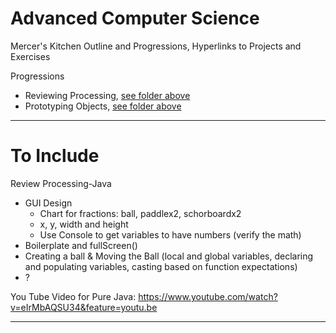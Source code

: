 # Advanced Computer Science
Mercer's Kitchen Outline and Progressions, Hyperlinks to Projects and Exercises

Progressions
- Reviewing Processing, <a href="">see folder above</a>
- Prototyping Objects, <a href="">see folder above</a>

---

# To Include

Review Processing-Java
- GUI Design
  - Chart for fractions:  ball, paddlex2, schorboardx2
  - x, y, width and height
  - Use Console to get variables to have numbers (verify the math)
- Boilerplate and fullScreen()
- Creating a ball & Moving the Ball (local and global variables, declaring and populating variables, casting based on function expectations)
- ?

You Tube Video for Pure Java: https://www.youtube.com/watch?v=eIrMbAQSU34&feature=youtu.be


---
